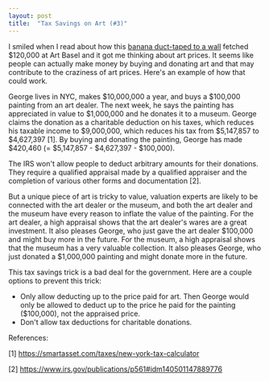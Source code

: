 ```yaml
---
layout: post
title:  "Tax Savings on Art (#3)"
---
```

I smiled when I read about how this [banana duct-taped to a wall](https://news.artnet.com/art-world/maurizio-cattelan-banana-collector-1728009) fetched $120,000 at Art Basel and it got me thinking about art prices.  It seems like people can actually make money by buying and donating art and that may contribute to the craziness of art prices.  Here's an example of how that could work.

George lives in NYC, makes $10,000,000 a year, and buys a $100,000 painting from an art dealer.  The next week, he says the painting has appreciated in value to $1,000,000 and he donates it to a museum.  George claims the donation as a charitable deduction on his taxes, which reduces his taxable income to $9,000,000, which reduces his tax from $5,147,857 to $4,627,397 [1].  By buying and donating the painting, George has made $420,460 (= $5,147,857 - $4,627,397 - $100,000).

The IRS won't allow people to deduct arbitrary amounts for their donations.  They require a qualified appraisal made by a qualified appraiser and the completion of various other forms and documentation [2].

But a unique piece of art is tricky to value, valuation experts are likely to be connected with the art dealer or the museum, and both the art dealer and the museum have every reason to inflate the value of the painting.  For the art dealer, a high appraisal shows that the art dealer's wares are a great investment.  It also pleases George, who just gave the art dealer $100,000 and might buy more in the future.  For the museum, a high appraisal shows that the museum has a very valuable collection.  It also pleases George, who just donated a $1,000,000 painting and might donate more in the future.

This tax savings trick is a bad deal for the government.  Here are a couple options to prevent this trick:

- Only allow deducting up to the price paid for art.  Then George would only be allowed to deduct up to the price he paid for the painting ($100,000), not the appraised price.
- Don't allow tax deductions for charitable donations.

References:

[1] https://smartasset.com/taxes/new-york-tax-calculator

[2] https://www.irs.gov/publications/p561#idm140501147889776

